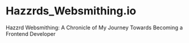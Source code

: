 # Hazzrds_Websmithing.io
Hazzrd Websmithing: A Chronicle of My Journey Towards Becoming a Frontend Developer
